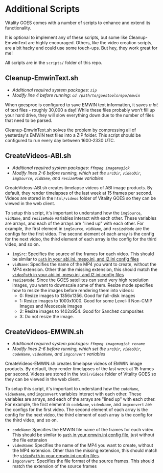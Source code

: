 # Additional Scripts

Vitality GOES comes with a number of scripts to enhance and extend its functionality.

It is optional to implement any of these scripts, but some like Cleanup-EmwinText are highly encouraged. Others, like the video creation scripts, are a bit hacky and could use some touch-ups. But hey, they work great for me!

All scripts are in the `scripts/` folder of this repo.

## Cleanup-EmwinText.sh
* *Additional required system packages: `zip`*
* *Modify line 4 before running: `cd /path/to/goestoolsrepo/emwin`*

When goesproc is configured to save EMWIN text information, it saves *a lot* of text files - roughly 30,000 a day! While these files probably won't fill up your hard drive, they will slow everything down due to the number of files that need to be parsed.

Cleanup-EmwinText.sh solves the problem by compressing all of yesterday's EMWIN text files into a ZIP folder. This script should be configured to run every day between 1600-2330 UTC.

## CreateVideos-ABI.sh
* *Additional required system packages: `ffmpeg imagemagick`*
* *Modify lines 2-6 before running, which set the `srcDir`, `videoDir`, `imgSource`, `vidName`, and `resizeMode` variables*

CreateVideos-ABI.sh creates timelapse videos of ABI image products. By default, they render timelapses of the last week at 15 frames per second. Videos are stored in the `html/videos` folder of Vitality GOES so they can be viewed in the web client.

To setup this script, it's important to understand how the `imgSource`, `vidName`, and `resizeMode` variables interact with each other. These variables are arrays, and each of the arrays are "lined up" with each other. For example, the first element in `imgSource`, `vidName`, and `resizeMode` are the configs for the first video. The second element of each array is the config for the next video, the third element of each array is the config for the third video, and so on.

* `imgSrc`: Specifies the source of the frames for each video. This should be similar to [`path` in your abi.ini, meso.ini, and l2.ini config files](config.md#abiini-mesoini-and-l2ini)
* `vidName`: Specifies the name of the MP4 you want to create, without the MP4 extension. Other than the missing extension, this should match the [`videoPath` in your abi.ini, meso.ini, and l2.ini config files](config.md#abiini-mesoini-and-l2ini)
* `resizeMode`: Since the GOES satellites can send very high resolution images, you want to downscale some of them. Resize mode specifies how to resize the images before rendering them into videos:
  * 0: Resize images to 1356x1356. Good for full-disk images
  * 1: Resize images to 1000x1000. Good for some Level-II Non-CMIP Images and Mesoscale images
  * 2: Resize images to 1402x954. Good for Sanchez composites
  * 3: Do not resize the image. 

## CreateVideos-EMWIN.sh
* *Additional required system packages: `ffmpeg imagemagick rename`*
* *Modify lines 2-6 before running, which set the `srcDir`, `videoDir`, `codeName`, `videoName`, and `imgconvert` variables*

CreateVideos-EMWIN.sh creates timelapse videos of EMWIN image products. By default, they render timelapses of the last week at 15 frames per second. Videos are stored in the `html/videos` folder of Vitality GOES so they can be viewed in the web client.

To setup this script, it's important to understand how the `codeName`, `videoName`, and `imgconvert` variables interact with each other. These variables are arrays, and each of the arrays are "lined up" with each other. For example, the first element in `codeName`, `videoName`, and `imgconvert` are the configs for the first video. The second element of each array is the config for the next video, the third element of each array is the config for the third video, and so on.

* `codeName`: Specifies the EMWIN file name of the frames for each video. This should be similar to [`path` in your emwin.ini config file](config.md#emwinini), just without the file extension
* `videoName`: Specifies the name of the MP4 you want to create, without the MP4 extension. Other than the missing extension, this should match the [`videoPath` in your emwin.ini config files](config.md#emwinini).
* `imgconvert`: Specifies the file format of the source frames. This should match the extension of the source frames
